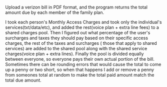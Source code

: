 Upload a verizon bill in PDF format, and the program returns the total amount due by each member of the family plan.

I took each person's Monthly Access Charges and took only the individual's services(txt/data/etc), and added the rest(voice plan + extra line fees) to a shared charges pool. Then I figured out what percentage of the user's surcharges and taxes they should pay based on their specific access charges, the rest of the taxes and surcharges ( those that apply to shared services) are added to the shared pool along with the shared service charges(voice plan + extra lines). Finally the pool is divided equally between everyone, so everyone pays their own actual portion of the bill. Sometimes there can be rounding errors that would cause the total to come up a penny or two short, so when that happens I add or remove a penny from someones total at random to make the total paid amount match the total due amount.
